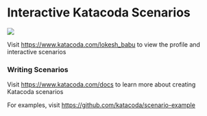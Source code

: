 # Interactive Katacoda Scenarios

[![](http://shields.katacoda.com/katacoda/lokesh_babu/count.svg)](https://www.katacoda.com/lokesh_babu "Get your profile on Katacoda.com")

Visit https://www.katacoda.com/lokesh_babu to view the profile and interactive scenarios

### Writing Scenarios
Visit https://www.katacoda.com/docs to learn more about creating Katacoda scenarios

For examples, visit https://github.com/katacoda/scenario-example
